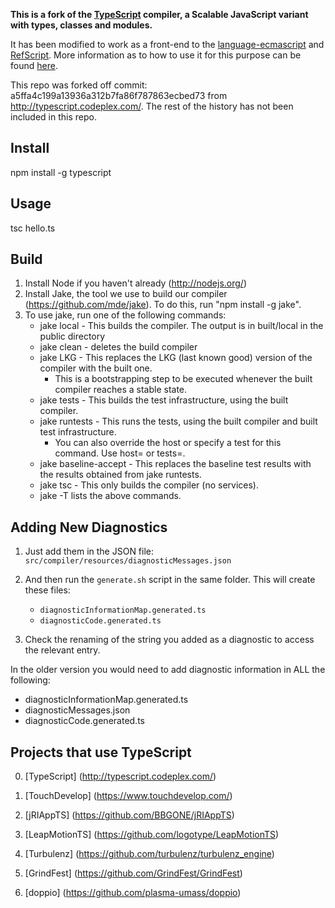 **This is a fork of the [TypeScript](https://typescript.codeplex.com/) compiler, a Scalable JavaScript variant with types, classes and modules.**

It has been modified to work as a front-end to the [language-ecmascript](https://github.com/UCSD-PL/language-ecmascript) and [RefScript](https://github.com/UCSD-PL/RefScript).
More information as to how to use it for this purpose can be found [here](https://github.com/UCSD-PL/RefScript).

This repo was forked off commit: a5ffa4c199a13936a312b7fa86f787863ecbed73 from http://typescript.codeplex.com/.
The rest of the history has not been included in this repo.


## Install

  npm install -g typescript


## Usage

  tsc hello.ts
  

## Build

1.  Install Node if you haven't already (http://nodejs.org/)
2.  Install Jake, the tool we use to build our compiler (https://github.com/mde/jake). To do this, run "npm install -g jake".
3.  To use jake, run one of the following commands: 
    - jake local - This builds the compiler. The output is in built/local in the public directory 
    - jake clean - deletes the build compiler 
    - jake LKG - This replaces the LKG (last known good) version of the compiler with the built one.
        - This is a bootstrapping step to be executed whenever the built compiler reaches a stable state.
    - jake tests - This builds the test infrastructure, using the built compiler. 
    - jake runtests - This runs the tests, using the built compiler and built test infrastructure. 
        - You can also override the host or specify a test for this command. Use host=<hostName> or tests=<testPath>. 
    - jake baseline-accept - This replaces the baseline test results with the results obtained from jake runtests. 
    - jake tsc - This only builds the compiler (no services).
    - jake -T lists the above commands. 


## Adding New Diagnostics

1. Just add them in the JSON file: `src/compiler/resources/diagnosticMessages.json`
2. And then run the `generate.sh` script in the same folder. This will create these files:
	- `diagnosticInformationMap.generated.ts`
	- `diagnosticCode.generated.ts`

3. Check the renaming of the string you added as a diagnostic to access the 
		relevant entry.




In the older version you would need to add diagnostic information in ALL the following:

* diagnosticInformationMap.generated.ts
* diagnosticMessages.json
* diagnosticCode.generated.ts


## Projects that use TypeScript

0.	[TypeScript] (http://typescript.codeplex.com/)

1.	[TouchDevelop] (https://www.touchdevelop.com/)

2.	[jRIAppTS] (https://github.com/BBGONE/jRIAppTS)

3.	[LeapMotionTS] (https://github.com/logotype/LeapMotionTS)

4.	[Turbulenz] (https://github.com/turbulenz/turbulenz_engine)

5.	[GrindFest] (https://github.com/GrindFest/GrindFest)

6. 	[doppio] (https://github.com/plasma-umass/doppio)
